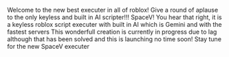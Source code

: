 Welcome to the new best executer in all of roblox!
Give a round of aplause to the only keyless and built in AI scripter!!!
SpaceV!
You hear that right, it is a keyless roblox script executer with built in AI which is Gemini and with the fastest servers
This wonderfull creation is currently in progress due to lag although that has been solved and this is launching no time soon!
Stay tune for the new SpaceV executer

